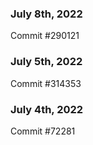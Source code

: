 ### July 8th, 2022

Commit #290121

### July 5th, 2022

Commit #314353


### July 4th, 2022

Commit #72281

